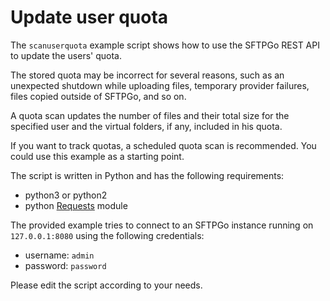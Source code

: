 # Update user quota

The `scanuserquota` example script shows how to use the SFTPGo REST API to update the users' quota.

The stored quota may be incorrect for several reasons, such as an unexpected shutdown while uploading files, temporary provider failures, files copied outside of SFTPGo, and so on.

A quota scan updates the number of files and their total size for the specified user and the virtual folders, if any, included in his quota.

If you want to track quotas, a scheduled quota scan is recommended. You could use this example as a starting point.

The script is written in Python and has the following requirements:

- python3 or python2
- python [Requests](https://requests.readthedocs.io/en/master/) module

The provided example tries to connect to an SFTPGo instance running on `127.0.0.1:8080` using the following credentials:

- username: `admin`
- password: `password`

Please edit the script according to your needs.
